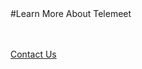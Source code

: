 <div class="product-cta" markdown="1">
#Learn More About Telemeet

<br/><br/>
[Contact Us]({{#makeLink}}./productinquiries.html?article_path=./company/productinquiries.md&menu_path=/{{/makeLink}})
</div>